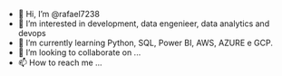 - 👋 Hi, I’m @rafael7238
- 👀 I’m interested in development, data engenieer, data analytics and devops
- 🌱 I’m currently learning Python, SQL, Power BI, AWS, AZURE e GCP.
- 💞️ I’m looking to collaborate on ...
- 📫 How to reach me ...

<!---
rafael7238/rafael7238 is a ✨ special ✨ repository because its `README.md` (this file) appears on your GitHub profile.
You can click the Preview link to take a look at your changes.
--->
